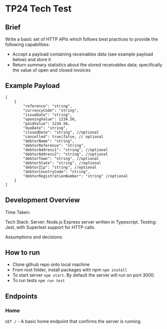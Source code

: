 # TP24 Tech Test

## Brief

Write a basic set of HTTP APIs which follows best practices to provide the following capabilities:

-   Accept a payload containing receivables data (see example payload below) and store it
-   Return summary statistics about the stored receivables data; specifically the value of open and closed invoices

## Example Payload

```
[
    {
        "reference": "string",
        "currencyCode": "string",
        "issueDate": "string",
        "openingValue": 1234.56,
        "paidValue": 1234.56,
        "dueDate": "string",
        "closedDate": "string", //optional
        "cancelled": true|false, // optional
        "debtorName": "string",
        "debtorReference": "string",
        "debtorAddress1": "string", //optional
        "debtorAddress2": "string", //optional
        "debtorTown": "string", //optional
        "debtorState": "string", //optional
        "debtorZip": "string", //optional
        "debtorCountryCode": "string",
        "debtorRegistrationNumber": "string" //optional
    }
]
```

## Development Overview

Time Taken:

Tech Stack:
Server: Node.js Express server written in Typescript.
Testing: Jest, with Supertest support for HTTP calls.

Assumptions and decisions:


## How to run

-   Clone github repo onto local machine
-   From root folder, install packages with npm `npm install`
-   To start server `npm start`. By default the server will run on port 3000.
-   To run tests `npm run test`

## Endpoints

### Home

`GET /` - A basic home endpoint that confirms the server is running
